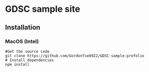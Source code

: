 # GDSC sample site

## Installation 

### MacOS (Intel)
```shell
#Get the source code
git clone https://github.com/GordonTse0922/GDSC-sample-profolio
# Install dependencies
npm install
```
